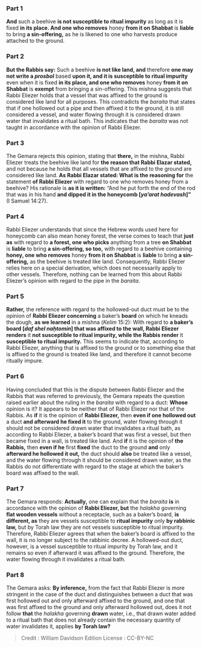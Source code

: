 
### Part 1
<b>And</b> such a beehive <b>is not susceptible to ritual impurity</b> as long as it is fixed <b>in its place. And one who removes</b> honey <b>from it on Shabbat</b> is <b>liable</b> to bring <b>a sin-offering,</b> as he is likened to one who harvests produce attached to the ground.

### Part 2
<b>But the Rabbis say:</b> Such a beehive <b>is not like land, and</b> therefore <b>one may not write a <i>prosbol</i></b> based <b>upon it, and it is susceptible to ritual impurity</b> even when it is fixed <b>in its place, and one who removes</b> honey <b>from it on Shabbat</b> is <b>exempt</b> from bringing a sin-offering. This mishna suggests that Rabbi Eliezer holds that a vessel that was affixed to the ground is considered like land for all purposes. This contradicts the <i>baraita</i> that states that if one hollowed out a pipe and then affixed it to the ground, it is still considered a vessel, and water flowing through it is considered drawn water that invalidates a ritual bath. This indicates that the <i>baraita</i> was not taught in accordance with the opinion of Rabbi Eliezer.

### Part 3
The Gemara rejects this opinion, stating that <b>there,</b> in the mishna, Rabbi Eliezer treats the beehive like land for <b>the reason that Rabbi Elazar stated,</b> and not because he holds that all vessels that are affixed to the ground are considered like land. <b>As Rabbi Elazar stated: What is the reasoning for</b> the statement <b>of Rabbi Eliezer</b> with regard to one who removes honey from a beehive? His rationale is <b>as it is written:</b> “And he put forth the end of the rod that was in his hand <b>and dipped it in the honeycomb [<i>ya’arat hadevash</i>]”</b> (I Samuel 14:27).

### Part 4
Rabbi Eliezer understands that since the Hebrew words used here for honeycomb can also mean honey forest, the verse comes to teach that <b>just as</b> with regard to <b>a forest, one who picks</b> anything from a tree <b>on Shabbat</b> is <b>liable</b> to bring <b>a sin-offering, so too,</b> with regard to a beehive containing <b>honey, one who removes</b> honey <b>from it on Shabbat</b> is <b>liable</b> to bring <b>a sin-offering,</b> as the beehive is treated like land. Consequently, Rabbi Eliezer relies here on a special derivation, which does not necessarily apply to other vessels. Therefore, nothing can be learned from this about Rabbi Eliezer’s opinion with regard to the pipe in the <i>baraita</i>.

### Part 5
<b>Rather,</b> the reference with regard to the hollowed-out duct must be to the opinion of <b>Rabbi Eliezer concerning</b> a baker’s <b>board</b> on which he kneads the dough, <b>as we learned</b> in a mishna (<i>Kelim</i> 15:2): With regard to <b>a baker’s board [<i>daf shel naḥtomin</i>] that was affixed to the wall, Rabbi Eliezer renders</b> it <b>not susceptible to ritual impurity, while the Rabbis render</b> it <b>susceptible to ritual impurity.</b> This seems to indicate that, according to Rabbi Eliezer, anything that is affixed to the ground or to something else that is affixed to the ground is treated like land, and therefore it cannot become ritually impure.

### Part 6
Having concluded that this is the dispute between Rabbi Eliezer and the Rabbis that was referred to previously, the Gemara repeats the question raised earlier about the ruling in the <i>baraita</i> with regard to a duct: <b>Whose</b> opinion is it? It appears to be neither that of Rabbi Eliezer nor that of the Rabbis. As <b>if</b> it is the opinion of <b>Rabbi Eliezer,</b> then <b>even if one hollowed out</b> a duct <b>and afterward he fixed it</b> to the ground, water flowing through it should not be considered drawn water that invalidates a ritual bath, as according to Rabbi Eliezer, a baker’s board that was first a vessel, but then became fixed in a wall, is treated like land. And <b>if</b> it is the opinion of <b>the Rabbis,</b> then <b>even if he</b> first <b>fixed</b> the duct to the ground <b>and</b> only <b>afterward he hollowed it out,</b> the duct should <b>also</b> be treated like a vessel, and the water flowing through it should be considered drawn water, as the Rabbis do not differentiate with regard to the stage at which the baker’s board was affixed to the wall.

### Part 7
The Gemara responds: <b>Actually,</b> one can explain that the <i>baraita</i> <b>is</b> in accordance with the opinion of <b>Rabbi Eliezer, but</b> the <i>halakha</i> governing <b>flat wooden vessels</b> without a receptacle, such as a baker’s board, <b>is different, as</b> they are vessels susceptible to <b>ritual impurity</b> only <b>by rabbinic law,</b> but by Torah law they are not vessels susceptible to ritual impurity. Therefore, Rabbi Eliezer agrees that when the baker’s board is affixed to the wall, it is no longer subject to the rabbinic decree. A hollowed-out duct, however, is a vessel susceptible to ritual impurity by Torah law, and it remains so even if afterward it was affixed to the ground. Therefore, the water flowing through it invalidates a ritual bath.

### Part 8
The Gemara asks: <b>By inference,</b> from the fact that Rabbi Eliezer is more stringent in the case of the duct and distinguishes between a duct that was first hollowed out and only afterward affixed to the ground, and one that was first affixed to the ground and only afterward hollowed out, does it not follow <b>that</b> the <i>halakha</i> governing <b>drawn</b> water, i.e., that drawn water added to a ritual bath that does not already contain the necessary quantity of water invalidates it, applies <b>by Torah law?</b>

>Credit : William Davidson Edition
>License : CC-BY-NC